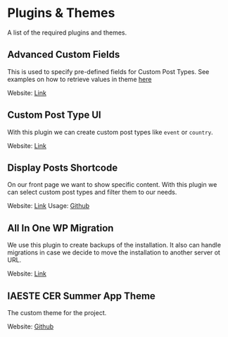 # Plugins & Themes
A list of the required plugins and themes.

## Advanced Custom Fields
This is used to specify pre-defined fields for Custom Post Types.
See examples on how to retrieve values in theme [here]((https://www.advancedcustomfields.com/resources/the_field/#example))

Website: [Link](https://www.advancedcustomfields.com/)

## Custom Post Type UI
With this plugin we can create custom post types like `event` or `country`.

Website: [Link](https://pluginize.com/plugins/custom-post-type-ui/)

## Display Posts Shortcode
On our front page we want to show specific content. With this plugin we can select custom post types and filter them to our needs.

Website: [Link](https://wordpress.org/plugins/display-posts-shortcode/)
Usage: [Github](https://github.com/billerickson/display-posts-shortcode)

## All In One WP Migration
We use this plugin to create backups of the installation. It also can handle migrations in case we decide to move the installation to another server ot URL.

Website: [Link](https://wordpress.org/plugins/all-in-one-wp-migration/)

## IAESTE CER Summer App Theme
The custom theme for the project.

Website: [Github](https://github.com/pzoechner/iaeste-cer-summer-app-theme)

